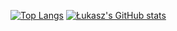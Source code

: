 [![Top Langs](https://github-readme-stats.vercel.app/api/top-langs/?username=witkovskyy&layout=compacty&show_icons=true&theme=radical)](https://github.com/anuraghazra/github-readme-stats)
[![Łukasz's GitHub stats](https://github-readme-stats.vercel.app/api?username=witkovskyy&show_icons=true&theme=radical)](https://github.com/anuraghazra/github-readme-stats)
